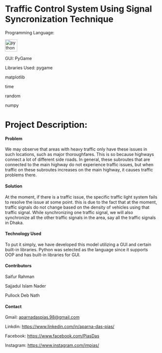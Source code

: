 # Traffic Control System Using Signal Syncronization Technique
Programming Language:

<img src='https://user-images.githubusercontent.com/104611659/218259989-ba7b912e-c09a-4506-802b-5b28dc14243e.png' alt='python' height='40'>

GUI: PyGame

Libraries Used:
pygame

matplotlib

time

random

numpy

# Project Description:

#### Problem
We may observe that areas with heavy traffic only have these issues in such locations, such as major thoroughfares. This is so because highways connect a lot of different side roads. In general, these subroutes that are connected to the main highway do not experience traffic issues, but when traffic on these subroutes increases on the main highway, it causes traffic problems there.

#### Solution
At the moment, if there is a traffic issue, the specific traffic light system fails to resolve the issue at some point. this is due to the fact that at the moment, traffic signals do not change based on the density of vehicles using that traffic signal. While synchronizing one traffic signal, we will also synchronize all the other traffic signals in the area, say all the traffic signals in Dhaka.

#### Technology Used
To put it simply, we have developed this model utilizing a GUI and certain built-in libraries. Python was selected as the language since it supports OOP and has built-in libraries for GUI.

#### Contributors

Saifur Rahman

Sajjadul Islam Nader

Pullock Deb Nath

#### Contact

Gmail: aparnadaspias.98@gmail.com

Linkdin: https://www.linkedin.com/in/aparna-das-pias/

Facebook: https://www.facebook.com/PiasDas

Instagram: https://www.instagram.com/impias/



